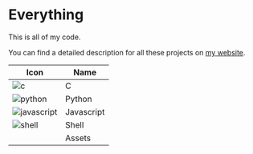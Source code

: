 # Everything

This is all of my code. 

You can find a detailed description for all these projects on [my website](https://g10.app/status/).

| Icon                                                | Name       | 
|-----------------------------------------------------|------------|
| ![c](https://icons.g10.app/c.png)                   | C          |
| ![python](https://icons.g10.app/python.png)         | Python     |
| ![javascript](https://icons.g10.app/javascript.png) | Javascript |
| ![shell](https://icons.g10.app/shell.png)           | Shell      |
|                                                     | Assets     |
